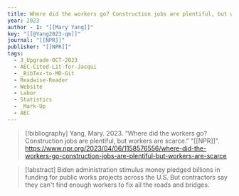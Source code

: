 ```yaml
---
title: Where did the workers go? Construction jobs are plentiful, but workers are scarce
year: 2023
author - 1: "[[Mary Yang]]"
key: "[[@Yang2023-qm]]"
journal: "[[NPR]]"
publisher: "[[NPR]]"
tags:
  - 3_Upgrade-OCT-2023
  - AEC-Cited-Lit-for-Jacqui
  - _BibTex-to-MD-Git
  - Readwise-Reader
  - Website
  - Labor
  - Statistics
  - _Mark-Up
  - AEC
---
```


> [!bibliography]
> Yang, Mary. 2023. “Where did the workers go? Construction jobs are plentiful, but workers are scarce.” "[[NPR]]". https://www.npr.org/2023/04/06/1158576556/where-did-the-workers-go-construction-jobs-are-plentiful-but-workers-are-scarce

> [!abstract]
> Biden administration stimulus money pledged billions in funding for public works projects across the U.S. But contractors say they can't find enough workers to fix all the roads and bridges.
